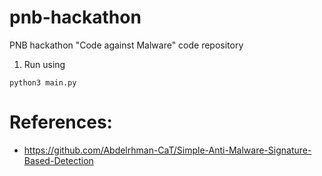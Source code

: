 # pnb-hackathon
PNB hackathon "Code against Malware" code repository

1. Run using 
```python3
python3 main.py
```

# References:
- https://github.com/Abdelrhman-CaT/Simple-Anti-Malware-Signature-Based-Detection
